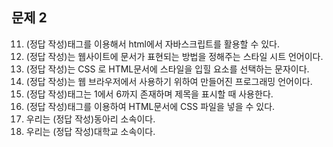 ## 문제 2

11. (정답 작성)태그를 이용해서 html에서 자바스크립트를 활용할 수 있다.
12. (정답 작성)는 웹사이트에 문서가 표현되는 방법을 정해주는 스타일 시트 언어이다.
13. (정답 작성)는 CSS 로 HTML문서에 스타일을 입힐 요소를 선택하는 문자이다.
14. (정답 작성)는 웹 브라우저에서 사용하기 위하여 만들어진 프로그래밍 언어이다.
15. (정답 작성)태그는 1에서 6까지 존재하며 제목을 표시할 때 사용한다.
16. (정답 작성)태그를 이용하여 HTML문서에 CSS 파일을 넣을 수 있다.
17. 우리는 (정답 작성)동아리 소속이다.
18. 우리는 (정답 작성)대학교 소속이다.